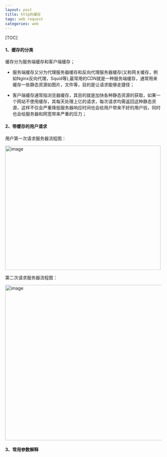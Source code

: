 ```yaml
---
layout: post
title: http的缓存
tags: web request
categories: web
---     
```

 
[TOC]

  
#### 1、缓存的分类   
 
缓存分为服务端缓存和客户端缓存；  
  
* 服务端缓存又分为代理服务器缓存和反向代理服务器缓存(又称网关缓存，例如Nginx反向代理，Squid等),最常用的CDN就是一种服务端缓存，通常用来缓存一些静态资源如图片，文件等，目的是让请求能够走捷径；  
  
* 客户端缓存通常指浏览器缓存，其目的就是加快各种静态资源的获取，如果一个网站不使用缓存，其每天处理上亿的请求，每次请求均需返回这种静态资源，这样不仅会严重降低服务器响应时间也会给用户带来不好的用户验，同时也会给服务器和网宽带来严重的压力；  

#### 2、带缓存的用户请求   

用户第一次请求服务器流程图：      
 
<img src="https://zy123a.github.io/zy-blog/images/web/firstRequest.jpg" width="500" height="400" alt="image"/>
  
第二次请求服务器流程图：     

<img src="https://zy123a.github.io/zy-blog/images/web/twoRequest.png" width="600" height="500" alt="image"/>  

#### 3、常用参数解释   
 

